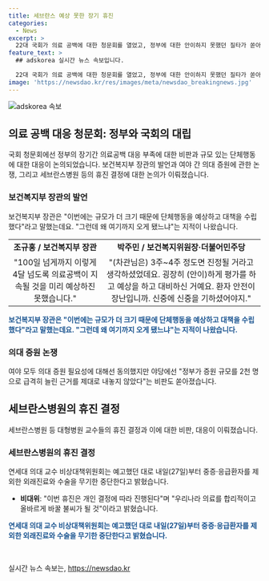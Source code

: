 ```yaml
---
title: 세브란스 예상 못한 장기 휴진
categories:
  - News
excerpt: >
  22대 국회가 의료 공백에 대한 청문회를 열었고, 정부에 대한 안이하지 못했던 질타가 쏟아졌습니다. 세브란스병원 교수들이 휴진을 강행하기로 했으며, 보건복지부 장관은 정부의 의료공백 대비 부족에 대해 변명했습니다. 여야는 의대 증원 필요성에 동의했지만 정부의 증원 규모를 놓고 분쟁 중입니다. 또한 세브란스 병원을 비롯한 몇몇 대형병원이 휴진을 결정했지만, 다른 대형병원은 휴진을 유예하기로 결정했습니다.
feature_text: >
  ## adskorea 실시간 뉴스 속보입니다.

  22대 국회가 의료 공백에 대한 청문회를 열었고, 정부에 대한 안이하지 못했던 질타가 쏟아졌습니다. 세브란스병원 교수들이 휴진을 강행하기로 했으며, 보건복지부 장관은 정부의 의료공백 대비 부족에 대해 변명했습니다. 여야는 의대 증원 필요성에 동의했지만 정부의 증원 규모를 놓고 분쟁 중입니다. 또한 세브란스 병원을 비롯한 몇몇 대형병원이 휴진을 결정했지만, 다른 대형병원은 휴진을 유예하기로 결정했습니다.
image: 'https://newsdao.kr/res/images/meta/newsdao_breakingnews.jpg'
---
```


<p><img src="https://newsdao.kr/res/images/meta/newsdao_breakingnews.jpg" alt="adskorea 속보" /></p>

<h2 data-ke-size="size26">의료 공백 대응 청문회: 정부와 국회의 대립</h2>

<p>국회 청문회에선 정부의 장기간 의료공백 대응 부족에 대한 비판과 규모 있는 단체행동에 대한 대응이 논의되었습니다. 보건복지부 장관의 발언과 여야 간 의대 증원에 관한 논쟁, 그리고 세브란스병원 등의 휴진 결정에 대한 논의가 이뤄졌습니다.</p>

<h3>보건복지부 장관의 발언</h3>

<p data-ke-size="size16">보건복지부 장관은 "이번에는 규모가 더 크기 때문에 단체행동을 예상하고 대책을 수립했다"라고 말했는데요. "그런데 왜 여기까지 오게 됐느냐"는 지적이 나왔습니다.</p>

<table>
    <tr>
        <td style="text-align: center; height: 17px;"><b>조규홍 / 보건복지부 장관</b></td>
        <td style="text-align: center; height: 17px;"><b>박주민 / 보건복지위원장·더불어민주당</b></td>
    </tr>
    <tr>
        <td style="text-align: center; height: 17px;">"100일 넘게까지 이렇게 4달 넘도록 의료공백이 지속될 것을 미리 예상하진 못했습니다."</td>
        <td style="text-align: center; height: 17px;">"(차관님은) 3주~4주 정도면 진정될 거라고 생각하셨었데요. 굉장히 (안이)하게 평가를 하고 예상을 하고 대비하신 거예요. 환자 안전이 장난입니까. 신중에 신중을 기하셨어야지."</td>
    </tr>
</table>

<p data-ke-size="size16"><b><span style="color: #1a5490;">보건복지부 장관은 "이번에는 규모가 더 크기 때문에 단체행동을 예상하고 대책을 수립했다"라고 말했는데요. "그런데 왜 여기까지 오게 됐느냐"는 지적이 나왔습니다.</span></b></p>

<h3>의대 증원 논쟁</h3>

<p data-ke-size="size16">여야 모두 의대 증원 필요성에 대해선 동의했지만 야당에선 "정부가 증원 규모를 2천 명으로 급격히 늘린 근거를 제대로 내놓지 않았다"는 비판도 쏟아졌습니다.</p>

<h2 data-ke-size="size26">세브란스병원의 휴진 결정</h2>

<p>세브란스병원 등 대형병원 교수들의 휴진 결정과 이에 대한 비판, 대응이 이뤄졌습니다.</p>

<h3>세브란스병원의 휴진 결정</h3>

<p data-ke-size="size16">연세대 의대 교수 비상대책위원회는 예고했던 대로 내일(27일)부터 중증·응급환자를 제외한 외래진료와 수술을 무기한 중단한다고 밝혔습니다.</p>

<ul>
    <li><b>비대위</b>: "이번 휴진은 개인 결정에 따라 진행된다"며 "우리나라 의료를 합리적이고 올바르게 바꿀 불씨가 될 것"이라고 밝혔습니다.</li>
</ul>

<p data-ke-size="size16"><b><span style="color: #1a5490;">연세대 의대 교수 비상대책위원회는 예고했던 대로 내일(27일)부터 중증·응급환자를 제외한 외래진료와 수술을 무기한 중단한다고 밝혔습니다.</span></b></p>

<p data-ke-size="size16">&nbsp;</p>
실시간 뉴스 속보는, <a href="https://newsdao.kr" rel="dofollow">https://newsdao.kr</a>


